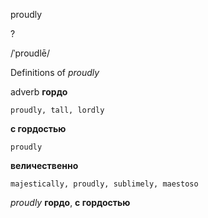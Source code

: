 proudly

?

/ˈproudlē/

Definitions of _proudly_

adverb
**гордо**

    proudly, tall, lordly
**с гордостью**

    proudly
**величественно**

    majestically, proudly, sublimely, maestoso

_proudly_
**гордо**, **с гордостью**